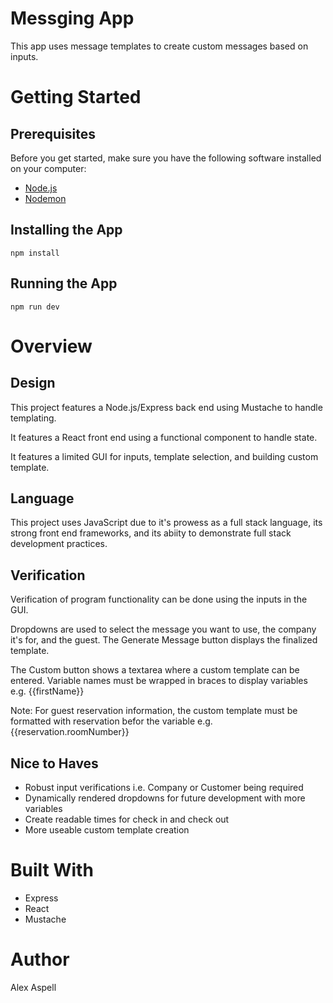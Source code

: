 # Messging App

This app uses message templates to create custom messages based on inputs. 

# Getting Started

## Prerequisites

Before you get started, make sure you have the following software installed on your computer:

- [Node.js](https://nodejs.org/en/)
- [Nodemon](https://nodemon.io/)

## Installing the App

`npm install`

## Running the App

`npm run dev`

# Overview

## Design

This project features a Node.js/Express back end using Mustache to handle templating. 

It features a React front end using a functional component to handle state. 

It features a limited GUI for inputs, template selection, and building custom template.

## Language 

This project uses JavaScript due to it's prowess as a full stack language, its strong front end frameworks, and its abiity to demonstrate full stack development practices. 

## Verification
Verification of program functionality can be done using the inputs in the GUI. 

Dropdowns are used to select the message you want to use, the company it's for, and the guest. The Generate Message button displays the finalized template. 

The Custom button shows a textarea where a custom template can be entered. Variable names must be wrapped in braces to display variables e.g. {{firstName}}

Note: For guest reservation information, the custom template must be formatted with reservation befor the variable e.g. {{reservation.roomNumber}}

## Nice to Haves
* Robust input verifications i.e. Company or Customer being required
* Dynamically rendered dropdowns for future development with more variables
* Create readable times for check in and check out
* More useable custom template creation


# Built With
* Express
* React
* Mustache

# Author
Alex Aspell